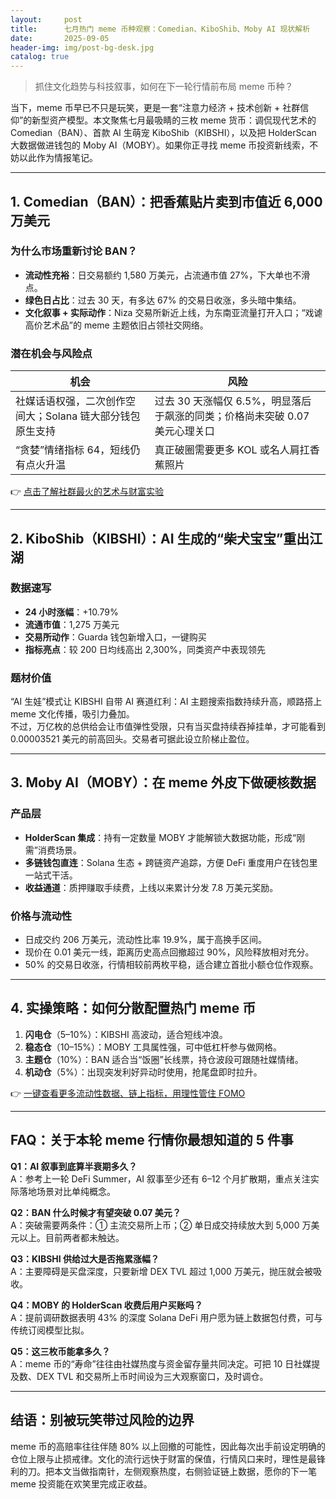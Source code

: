 ```yaml
---
layout:     post
title:      七月热门 meme 币种观察：Comedian、KiboShib、Moby AI 现状解析
date:       2025-09-05
header-img: img/post-bg-desk.jpg
catalog: true
---
```


> 抓住文化趋势与科技叙事，如何在下一轮行情前布局 meme 币种？

当下，meme 币早已不只是玩笑，更是一套“注意力经济 + 技术创新 + 社群信仰”的新型资产模型。本文聚焦七月最吸睛的三枚 meme 货币：调侃现代艺术的 Comedian（BAN）、首款 AI 生萌宠 KiboShib（KIBSHI），以及把 HolderScan 大数据做进钱包的 Moby AI（MOBY）。如果你正寻找 meme 币投资新线索，不妨以此作为情报笔记。

---

## 1. Comedian（BAN）：把香蕉贴片卖到市值近 6,000 万美元
### 为什么市场重新讨论 BAN？
- **流动性充裕**：日交易额约 1,580 万美元，占流通市值 27%，下大单也不滑点。
- **绿色日占比**：过去 30 天，有多达 67% 的交易日收涨，多头暗中集结。
- **文化叙事 + 实际动作**：Niza 交易所新近上线，为东南亚流量打开入口；“戏谑高价艺术品”的 meme 主题依旧占领社交网络。

### 潜在机会与风险点
| 机会 | 风险
|------|------
| 社媒话语权强，二次创作空间大；Solana 链大部分钱包原生支持 | 过去 30 天涨幅仅 6.5%，明显落后于飙涨的同类；价格尚未突破 0.07 美元心理关口
| “贪婪”情绪指标 64，短线仍有点火升温 | 真正破圈需要更多 KOL 或名人肩扛香蕉照片

👉 [点击了解社群最火的艺术与财富实验](https://okxdog.com/)

---

## 2. KiboShib（KIBSHI）：AI 生成的“柴犬宝宝”重出江湖
### 数据速写
- **24 小时涨幅**：+10.79%
- **流通市值**：1,275 万美元
- **交易所动作**：Guarda 钱包新增入口，一键购买
- **指标亮点**：较 200 日均线高出 2,300%，同类资产中表现领先

### 题材价值
“AI 生娃”模式让 KIBSHI 自带 AI 赛道红利：AI 主题搜索指数持续升高，顺路搭上 meme 文化传播，吸引力叠加。  
不过，万亿枚的总供给会让市值弹性受限，只有当买盘持续吞掉挂单，才可能看到 0.00003521 美元的前高回头。交易者可据此设立阶梯止盈位。

---

## 3. Moby AI（MOBY）：在 meme 外皮下做硬核数据
### 产品层
- **HolderScan 集成**：持有一定数量 MOBY 才能解锁大数据功能，形成“刚需”消费场景。
- **多链钱包直连**：Solana 生态 + 跨链资产追踪，方便 DeFi 重度用户在钱包里一站式干活。
- **收益通道**：质押赚取手续费，上线以来累计分发 7.8 万美元奖励。

### 价格与流动性
- 日成交约 206 万美元，流动性比率 19.9%，属于高换手区间。
- 现价在 0.01 美元一线，距离历史高点回撤超过 90%，风险释放相对充分。
- 50% 的交易日收涨，行情相较前两枚平稳，适合建立首批小额仓位作观察。

---

## 4. 实操策略：如何分散配置热门 meme 币
1. **闪电仓**（5–10%）：KIBSHI 高波动，适合短线冲浪。
2. **稳态仓**（10–15%）：MOBY 工具属性强，可中低杠杆参与做网格。
3. **主题仓**（10%）：BAN 适合当“饭圈”长线票，持仓波段可跟随社媒情绪。
4. **机动仓**（5%）：出现突发利好异动时使用，抢尾盘即时拉升。

👉 [一键查看更多流动性数据、链上指标，用理性管住 FOMO](https://okxdog.com/)

---

## FAQ：关于本轮 meme 行情你最想知道的 5 件事
**Q1：AI 叙事到底算半衰期多久？**  
A：参考上一轮 DeFi Summer，AI 叙事至少还有 6–12 个月扩散期，重点关注实际落地场景对比单纯概念。

**Q2：BAN 什么时候才有望突破 0.07 美元？**  
A：突破需要两条件：① 主流交易所上币；② 单日成交持续放大到 5,000 万美元以上。目前两者都未触达。

**Q3：KIBSHI 供给过大是否拖累涨幅？**  
A：主要障碍是买盘深度，只要新增 DEX TVL 超过 1,000 万美元，抛压就会被吸收。

**Q4：MOBY 的 HolderScan 收费后用户买账吗？**  
A：提前调研数据表明 43% 的深度 Solana DeFi 用户愿为链上数据包付费，可与传统订阅模型比拟。

**Q5：这三枚币能拿多久？**  
A：meme 币的“寿命”往往由社媒热度与资金留存量共同决定。可把 10 日社媒提及数、DEX TVL 和交易所上币时间设为三大观察窗口，及时调仓。

---

## 结语：别被玩笑带过风险的边界
meme 币的高赔率往往伴随 80% 以上回撤的可能性，因此每次出手前设定明确的仓位上限与止损戒律。文化的流行远快于财富的保值，行情风口来时，理性是最锋利的刀。把本文当做指南针，左侧观察热度，右侧验证链上数据，愿你的下一笔 meme 投资能在欢笑里完成正收益。